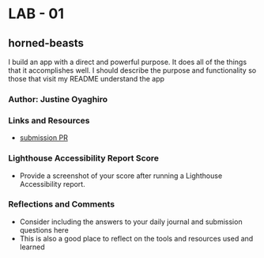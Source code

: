 # LAB - 01

## horned-beasts

I build an app with a direct and powerful purpose. It does all of the things that it accomplishes well. I should describe the purpose and functionality so those that visit my README understand the app

### Author: Justine Oyaghiro

### Links and Resources

* [submission PR](https://github.com/joyagh/horned-beasts/pull/1)


### Lighthouse Accessibility Report Score

* Provide a screenshot of your score after running a Lighthouse Accessibility report.

### Reflections and Comments

* Consider including the answers to your daily journal and submission questions here
* This is also a good place to reflect on the tools and resources used and learned